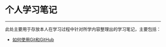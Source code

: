 # 个人学习笔记
---

此处主要用于存放本人在学习过程中针对所学内容整理出的学习笔记，主要包括：

- [如何使用Git和GitHub](https://www.zybuluo.com/LiTAOo/note/1157004)
